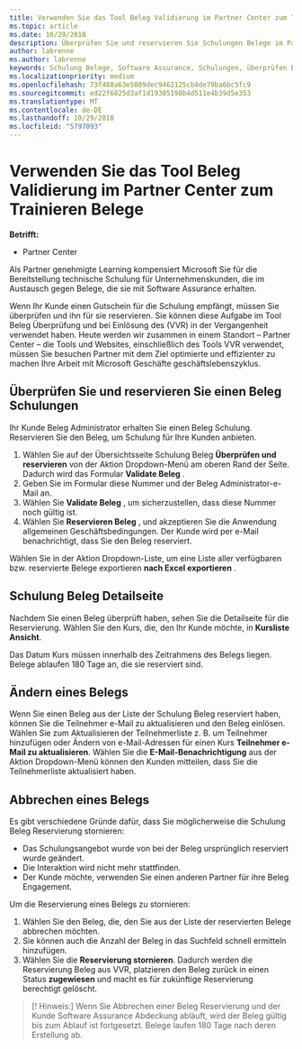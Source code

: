 ```yaml
---
title: Verwenden Sie das Tool Beleg Validierung im Partner Center zum Trainieren Belege | Partner Center
ms.topic: article
ms.date: 10/29/2018
description: Überprüfen Sie und reservieren Sie Schulungen Belege im Partner Center
author: labrenne
ms.author: labrenne
keywords: Schulung Belege, Software Assurance, Schulungen, überprüfen Belege, reservieren Beleg
ms.localizationpriority: medium
ms.openlocfilehash: 73f488a63e5089dec9462125cb4de79ba6bc5fc9
ms.sourcegitcommit: ed22f6825d3af1d19385198b4d511e4b39d5e353
ms.translationtype: MT
ms.contentlocale: de-DE
ms.lasthandoff: 10/29/2018
ms.locfileid: "5797093"
---
```

# <a name="use-the-voucher-validation-tool-in-partner-center-for-training-vouchers"></a>Verwenden Sie das Tool Beleg Validierung im Partner Center zum Trainieren Belege

**Betrifft:**

- Partner Center

Als Partner genehmigte Learning kompensiert Microsoft Sie für die Bereitstellung technische Schulung für Unternehmenskunden, die im Austausch gegen Belege, die sie mit Software Assurance erhalten. 

Wenn Ihr Kunde einen Gutschein für die Schulung empfängt, müssen Sie überprüfen und ihn für sie reservieren. Sie können diese Aufgabe im Tool Beleg Überprüfung und bei Einlösung des (VVR) in der Vergangenheit verwendet haben. Heute werden wir zusammen in einem Standort – Partner Center – die Tools und Websites, einschließlich des Tools VVR verwendet, müssen Sie besuchen Partner mit dem Ziel optimierte und effizienter zu machen Ihre Arbeit mit Microsoft Geschäfte geschäftslebenszyklus.

## <a name="validate-and-reserve-a-training-voucher"></a>Überprüfen Sie und reservieren Sie einen Beleg Schulungen

Ihr Kunde Beleg Administrator erhalten Sie einen Beleg Schulung. Reservieren Sie den Beleg, um Schulung für Ihre Kunden anbieten.

1.  Wählen Sie auf der Übersichtsseite Schulung Beleg **Überprüfen und reservieren** von der Aktion Dropdown-Menü am oberen Rand der Seite. Dadurch wird das Formular **Validate Beleg** .
2.  Geben Sie im Formular diese Nummer und der Beleg Administrator-e-Mail an.
3.  Wählen Sie **Validate Beleg** , um sicherzustellen, dass diese Nummer noch gültig ist. 
4.  Wählen Sie **Reservieren Beleg** , und akzeptieren Sie die Anwendung allgemeinen Geschäftsbedingungen. Der Kunde wird per e-Mail benachrichtigt, dass Sie den Beleg reserviert.

Wählen Sie in der Aktion Dropdown-Liste, um eine Liste aller verfügbaren bzw. reservierte Belege exportieren **nach Excel exportieren** .

## <a name="training-voucher-details-page"></a>Schulung Beleg Detailseite

Nachdem Sie einen Beleg überprüft haben, sehen Sie die Detailseite für die Reservierung. Wählen Sie den Kurs, die, den Ihr Kunde möchte, in **Kursliste Ansicht**. 

Das Datum Kurs müssen innerhalb des Zeitrahmens des Belegs liegen. Belege ablaufen 180 Tage an, die sie reserviert sind.

## <a name="modify-a-voucher"></a>Ändern eines Belegs

Wenn Sie einen Beleg aus der Liste der Schulung Beleg reserviert haben, können Sie die Teilnehmer e-Mail zu aktualisieren und den Beleg einlösen. Wählen Sie zum Aktualisieren der Teilnehmerliste z. B. um Teilnehmer hinzufügen oder Ändern von e-Mail-Adressen für einen Kurs **Teilnehmer e-Mail zu aktualisieren**. Wählen Sie die **E-Mail-Benachrichtigung** aus der Aktion Dropdown-Menü können den Kunden mitteilen, dass Sie die Teilnehmerliste aktualisiert haben. 

## <a name="cancel-a-voucher"></a>Abbrechen eines Belegs 

Es gibt verschiedene Gründe dafür, dass Sie möglicherweise die Schulung Beleg Reservierung stornieren: 
- Das Schulungsangebot wurde von bei der Beleg ursprünglich reserviert wurde geändert.
- Die Interaktion wird nicht mehr stattfinden.
- Der Kunde möchte, verwenden Sie einen anderen Partner für ihre Beleg Engagement.

Um die Reservierung eines Belegs zu stornieren:

1.  Wählen Sie den Beleg, die, den Sie aus der Liste der reservierten Belege abbrechen möchten.
2.  Sie können auch die Anzahl der Beleg in das Suchfeld schnell ermitteln hinzufügen.
3.  Wählen Sie die **Reservierung stornieren**. Dadurch werden die Reservierung Beleg aus VVR, platzieren den Beleg zurück in einen Status **zugewiesen** und macht es für zukünftige Reservierung berechtigt gelöscht.

>[! Hinweis:] Wenn Sie Abbrechen einer Beleg Reservierung und der Kunde Software Assurance Abdeckung abläuft, wird der Beleg gültig bis zum Ablauf ist fortgesetzt. Belege laufen 180 Tage nach deren Erstellung ab.


